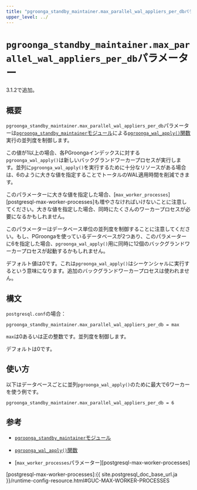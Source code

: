 ```yaml
---
title: "pgroonga_standby_maintainer.max_parallel_wal_appliers_per_dbパラメーター"
upper_level: ../
---
```


# `pgroonga_standby_maintainer.max_parallel_wal_appliers_per_db`パラメーター

3.1.2で追加。

## 概要

`pgroonga_standby_maintainer.max_parallel_wal_appliers_per_db`パラメーターは[`pgroonga_standby_maintainer`モジュール][pgroonga-standby-maintainer]による[`pgroonga_wal_apply()`関数][pgroonga-wal-apply]実行の並列度を制御します。

この値が1以上の場合、各PGroongaインデックスに対する`pgroonga_wal_apply()`は新しいバックグランドワーカープロセスが実行します。並列に`pgroonga_wal_apply()`を実行するために十分なリソースがある場合は、6のように大きな値を指定することでトータルのWAL適用時間を削減できます。

このパラメーターに大きな値を指定した場合、[`max_worker_processes`][postgresql-max-worker-processes]も増やさなければいけないことに注意してください。大きな値を指定した場合、同時にたくさんのワーカープロセスが必要になるかもしれません。

このパラメーターはデータベース単位の並列度を制御することに注意してください。もし、PGroongaを使っているデータベースが2つあり、このパラメーターに6を指定した場合、`pgroonga_wal_apply()`用に同時に12個のバックグランドワーカープロセスが起動するかもしれません。

デフォルト値は0です。これは`pgroonga_wal_apply()`はシーケンシャルに実行するという意味になります。追加のバックグランドワーカープロセスは使われません。

## 構文

`postgresql.conf`の場合：

```text
pgroonga_standby_maintainer.max_parallel_wal_appliers_per_db = max
```

`max`は0あるいは正の整数です。並列度を制御します。

デフォルトは0です。

## 使い方

以下はデータベースごとに並列`pgroonga_wal_apply()`のために最大で6ワーカーを使う例です。

```text
pgroonga_standby_maintainer.max_parallel_wal_appliers_per_db = 6
```

## 参考

  * [`pgroonga_standby_maintainer`モジュール][pgroonga-standby-maintainer]

  * [`pgroonga_wal_apply()`関数][pgroonga-wal-apply]

  * [`max_worker_processes`パラメーター][postgresql-max-worker-processes]

[pgroonga-standby-maintainer]:../modules/pgroonga-standby-maintainer.html

[pgroonga-wal-apply]:../functions/pgroonga-wal-apply.html

[postgresql-max-worker-processes]:{{ site.postgresql_doc_base_url.ja }}/runtime-config-resource.html#GUC-MAX-WORKER-PROCESSES
